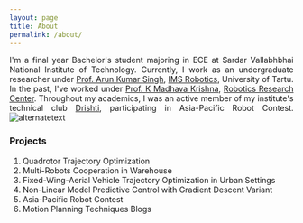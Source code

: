```yaml
---
layout: page
title: About
permalink: /about/
---
```

<p align="justify">
I'm a final year Bachelor's student majoring in ECE at Sardar Vallabhbhai National Institute of Technology. Currently, I work as an undergraduate researcher under <a href="https://scholar.google.co.in/citations?user=0zgDoIEAAAAJ&hl=en">Prof. Arun Kumar Singh</a>, <a href="https://ims.ut.ee/Roboticsa">IMS Robotics</a>, University of Tartu. In the past, I've worked under <a href="https://faculty.iiit.ac.in/~mkrishna/">Prof. K Madhava Krishna</a>, <a href="https://robotics.iiit.ac.in/">Robotics Research Center</a>. Throughout my academics, I was an active member of my institute's technical club <a href="https://drishti-svnit.github.io/drishti/">Drishti</a>, participating in Asia-Pacific Robot Contest.<img src="{{ site.url }}/assets/images/me.jpeg" alt="alternatetext"  align=”right”>
</p>	

### Projects   
<ol>
<li>Quadrotor Trajectory Optimization</li>
<li>Multi-Robots Cooperation in Warehouse</li>
<li>Fixed-Wing-Aerial Vehicle Trajectory Optimization in Urban Settings</li>
<li>Non-Linear Model Predictive Control with Gradient Descent  Variant</li>  
<li>Asia-Pacific Robot Contest</li>
<li>Motion Planning Techniques Blogs     
</ol>
